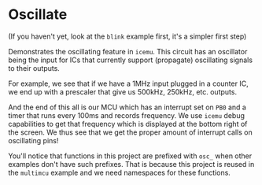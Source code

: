 # Oscillate

(If you haven't yet, look at the `blink` example first, it's a simpler first step)

Demonstrates the oscillating feature in `icemu`. This circuit has an oscillator being the input for
ICs that currently support (propagate) oscillating signals to their outputs.

For example, we see that if we have a 1MHz input plugged in a counter IC, we end up
with a prescaler that give us 500kHz, 250kHz, etc. outputs.

And the end of this all is our MCU which has an interrupt set on `PB0` and a timer that runs every
100ms and records frequency. We use `icemu` debug capabilities to get that frequency which is
displayed at the bottom right of the screen. We thus see that we get the proper amount of interrupt
calls on oscillating pins!

You'll notice that functions in this project are prefixed with `osc_` when other examples don't
have such prefixes. That is because this project is reused in the `multimcu` example and we need
namespaces for these functions.

